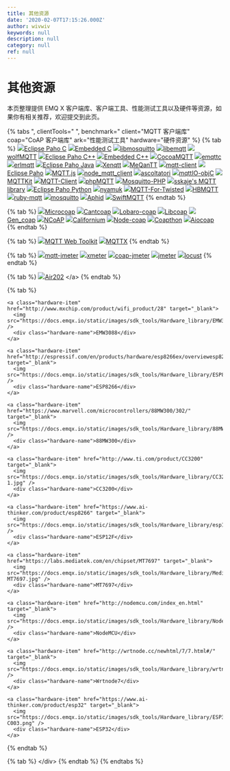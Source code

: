 ```yaml
---
title: 其他资源
date: '2020-02-07T17:15:26.000Z'
author: wivwiv
keywords: null
description: null
category: null
ref: null
---
```


# 其他资源

本页整理提供 EMQ X 客户端库、客户端工具、性能测试工具以及硬件等资源，如果你有相关推荐，欢迎提交到此页。

{% tabs ", clientTools=" ", benchmark=" client="MQTT 客户端库" coap="CoAP 客户端库" ark="性能测试工具" hardware="硬件资源" %}
{% tab %}
 [![](https://docs.emqx.io/static/images/sdk_tools/c.png)Eclipse Paho C](https://www.eclipse.org/paho/clients/c/) [![](https://docs.emqx.io/static/images/sdk_tools/c.png)Embedded C](https://www.eclipse.org/paho/clients/c/embedded/) [![](https://docs.emqx.io/static/images/sdk_tools/c.png)libmosquitto](http://mosquitto.org/) [![](https://docs.emqx.io/static/images/sdk_tools/c.png)libemqtt](https://github.com/menudoproblema/libemqtt) [![](https://docs.emqx.io/static/images/sdk_tools/c.png)wolfMQTT](https://github.com/wolfSSL/wolfMQTT) [![](https://docs.emqx.io/static/images/sdk_tools/cpp.png)Eclipse Paho C++](https://www.eclipse.org/paho/clients/cpp/) [![](https://docs.emqx.io/static/images/sdk_tools/cpp.png)Embedded C++](https://www.eclipse.org/paho/clients/c/embedded/) [![](https://docs.emqx.io/static/images/sdk_tools/swift.png)CocoaMQTT](https://github.com/emqtt/CocoaMQTT) [![](https://docs.emqx.io/static/images/sdk_tools/erlang.png)emqttc](https://github.com/emqtt/emqttc) [![](https://docs.emqx.io/static/images/sdk_tools/erlang.png)erlmqtt](https://github.com/squaremo/erlmqtt) [![](https://docs.emqx.io/static/images/sdk_tools/java.png)Eclipse Paho Java](https://github.com/eclipse/paho.mqtt.java) [![](https://docs.emqx.io/static/images/sdk_tools/java.png)Xenqtt](https://github.com/TwoGuysFromKabul/xenqtt) [![](https://docs.emqx.io/static/images/sdk_tools/java.png)MeQanTT](https://github.com/AlbinTheander/MeQanTT) [![](https://docs.emqx.io/static/images/sdk_tools/java.png)mqtt-client](https://github.com/fusesource/mqtt-client) [![](https://docs.emqx.io/static/images/sdk_tools/javascript.png)Eclipse Paho](https://github.com/eclipse/paho.mqtt.javascript) [![](https://docs.emqx.io/static/images/sdk_tools/javascript.png)MQTT.js](https://github.com/mqttjs/MQTT.js) [![](https://docs.emqx.io/static/images/sdk_tools/javascript.png)node\_mqtt\_client](https://github.com/yilun/node_mqtt_client) [![](https://docs.emqx.io/static/images/sdk_tools/javascript.png)ascoltatori](https://github.com/mcollina/ascoltatori) [![](https://docs.emqx.io/static/images/sdk_tools/objectivec.png)mqttIO-objC](https://github.com/GrayWang/mqttIO-objC) [![](https://docs.emqx.io/static/images/sdk_tools/objectivec.png)MQTTKit](https://github.com/jmesnil/MQTTKit) [![](https://docs.emqx.io/static/images/sdk_tools/objectivec.png)MQTT-Client](https://github.com/ckrey/MQTT-Client-Framework) [![](https://docs.emqx.io/static/images/sdk_tools/php.png)phpMQTT](https://github.com/bluerhinos/phpMQTT) [![](https://docs.emqx.io/static/images/sdk_tools/php.png)Mosquitto-PHP](https://github.com/mgdm/Mosquitto-PHP) [![](https://docs.emqx.io/static/images/sdk_tools/php.png)sskaje's MQTT library](https://github.com/sskaje/mqtt) [![](https://docs.emqx.io/static/images/sdk_tools/python.png)Eclipse Paho Python](https://github.com/eclipse/paho.mqtt.python) [![](https://docs.emqx.io/static/images/sdk_tools/python.png)nyamuk](https://github.com/iwanbk/nyamuk) [![](https://docs.emqx.io/static/images/sdk_tools/python.png)MQTT-For-Twisted](https://github.com/adamvr/MQTT-For-Twisted-Python) [![](https://docs.emqx.io/static/images/sdk_tools/python.png)HBMQTT](https://github.com/beerfactory/hbmqtt) [![](https://docs.emqx.io/static/images/sdk_tools/ruby.png)ruby-mqtt](https://github.com/njh/ruby-mqtt) [![](https://docs.emqx.io/static/images/sdk_tools/ruby.png)mosquitto](https://github.com/xively/mosquitto) [![](https://docs.emqx.io/static/images/sdk_tools/swift.png)Aphid](https://github.com/IBM-Swift/Aphid) [![](https://docs.emqx.io/static/images/sdk_tools/swift.png)SwiftMQTT](https://github.com/aciidb0mb3r/SwiftMQTT)
{% endtab %}

{% tab %}
 [![](https://docs.emqx.io/static/images/sdk_tools/c.png)Microcoap](https://github.com/1248/microcoap) [![](https://docs.emqx.io/static/images/sdk_tools/c.png)Cantcoap](https://github.com/staropram/cantcoap) [![](https://docs.emqx.io/static/images/sdk_tools/c.png)Lobaro-coap](http://www.lobaro.com/lobaro-coap/) [![](https://docs.emqx.io/static/images/sdk_tools/c.png)Libcoap](https://github.com/obgm/libcoap) [![](https://docs.emqx.io/static/images/sdk_tools/erlang.png)Gen\_coap](https://github.com/gotthardp/gen_coap) [![](https://docs.emqx.io/static/images/sdk_tools/java.png)NCoAP](https://github.com/okleine/nCoAP) [![](https://docs.emqx.io/static/images/sdk_tools/java.png)Californium](https://github.com/eclipse/californium) [![](https://docs.emqx.io/static/images/sdk_tools/nodejs.png)Node-coap](https://github.com/mcollina/node-coap) [![](https://docs.emqx.io/static/images/sdk_tools/python.png)Coapthon](https://github.com/Tanganelli/CoAPthon) [![](https://docs.emqx.io/static/images/sdk_tools/python.png)Aiocoap](https://github.com/chrysn/aiocoap)
{% endtab %}

{% tab %}
 [![](https://docs.emqx.io/static/images/sdk_tools/mqtt_tools.png)MQTT Web Toolkit](http://tools.emqx.io/) [![](https://docs.emqx.io/static/images/sdk_tools/mqttx.png)MQTTX](https://github.com/emqx/MQTTX)
{% endtab %}

{% tab %}
 [![](https://docs.emqx.io/static/images/sdk_tools/xmeter.png)mqtt-jmeter](https://github.com/emqx/mqtt-jmeter) [![](https://docs.emqx.io/static/images/sdk_tools/xmeter.png)xmeter](https://www.xmeter.net/) [![](https://docs.emqx.io/static/images/sdk_tools/xmeter.png)coap-jmeter](https://github.com/emqx/coap-jmeter) [![](https://docs.emqx.io/static/images/sdk_tools/apache.png)jmeter](http://jmeter.apache.org/) [![](https://docs.emqx.io/static/images/sdk_tools/locust.png)locust](http://locust.io/)
{% endtab %}

{% tab %}
 [![](https://docs.emqx.io/static/images/sdk_tools/Hardware_library/Air202.png)Air202](http://www.openluat.com/) &lt;/a&gt;
{% endtab %}

{% tab %}
```text
<a class="hardware-item" href="http://www.mxchip.com/product/wifi_product/28" target="_blank">
  <img src="https://docs.emqx.io/static/images/sdk_tools/Hardware_library/EMW3088.jpg" />
  <div class="hardware-name">EMW3088</div>
</a>

<a class="hardware-item" href="http://espressif.com/en/products/hardware/esp8266ex/overviewesp8266ex/overview" target="_blank">
  <img src="https://docs.emqx.io/static/images/sdk_tools/Hardware_library/ESP8266.png" />
  <div class="hardware-name">ESP8266</div>
</a>

<a class="hardware-item" href="https://www.marvell.com/microcontrollers/88MW300/302/" target="_blank">
  <img src="https://docs.emqx.io/static/images/sdk_tools/Hardware_library/88MW300.png" />
  <div class="hardware-name">88MW300</div>
</a>

<a class="hardware-item" href="http://www.ti.com/product/CC3200" target="_blank">
  <img src="https://docs.emqx.io/static/images/sdk_tools/Hardware_library/CC3200-1.jpg" />
  <div class="hardware-name">CC3200</div>
</a>

<a class="hardware-item" href="https://www.ai-thinker.com/product/esp8266" target="_blank">
  <img src="https://docs.emqx.io/static/images/sdk_tools/Hardware_library/esp12f.png" />
  <div class="hardware-name">ESP12F</div>
</a>

<a class="hardware-item" href="https://labs.mediatek.com/en/chipset/MT7697" target="_blank">
  <img src="https://docs.emqx.io/static/images/sdk_tools/Hardware_library/MediaTek-MT7697.jpg" />
  <div class="hardware-name">MT7697</div>
</a>

<a class="hardware-item" href="http://nodemcu.com/index_en.html" target="_blank">
  <img src="https://docs.emqx.io/static/images/sdk_tools/Hardware_library/NodeMCU.jpg" />
  <div class="hardware-name">NodeMCU</div>
</a>

<a class="hardware-item" href="http://wrtnode.cc/newhtml/7/7.html#/" target="_blank">
  <img src="https://docs.emqx.io/static/images/sdk_tools/Hardware_library/wrtnode7.png" />
  <div class="hardware-name">Wrtnode7</div>
</a>

<a class="hardware-item" href="https://www.ai-thinker.com/product/esp32" target="_blank">
  <img src="https://docs.emqx.io/static/images/sdk_tools/Hardware_library/ESP32-C003.png" />
  <div class="hardware-name">ESP32</div>
</a>
```
{% endtab %}

{% tab %}
&lt;/div&gt;
{% endtab %}
{% endtabs %}

